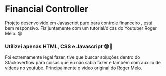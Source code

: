 
#  Financial Controller

Projeto desenvolvido em Javascript puro para controle financeiro , está bem responsivo.
Fiz juntamente com um tutorial/dicas do Youtuber Roger Melo. 😎

### Utilizei apenas HTML, CSS e Javascript 😪🥱
Foi extremamente legal fazer, tive que buscar soluções dentro do Stackoverflow para coisas que eu não sabia fazer e também com auxilio de vídeos no youtube.
Principalmente o vídeo original do Roger Melo.
